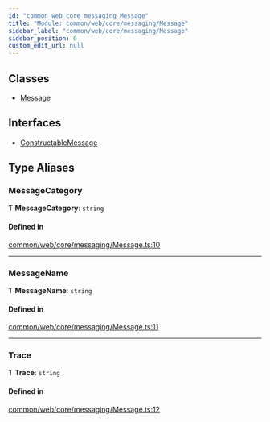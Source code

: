```yaml
---
id: "common_web_core_messaging_Message"
title: "Module: common/web/core/messaging/Message"
sidebar_label: "common/web/core/messaging/Message"
sidebar_position: 0
custom_edit_url: null
---
```


## Classes

- [Message](../classes/common_web_core_messaging_Message.Message.md)

## Interfaces

- [ConstructableMessage](../interfaces/common_web_core_messaging_Message.ConstructableMessage.md)

## Type Aliases

### MessageCategory

Ƭ **MessageCategory**: `string`

#### Defined in

[common/web/core/messaging/Message.ts:10](https://github.com/Soroush9978/rds-ng/blob/5673246/src/common/web/core/messaging/Message.ts#L10)

___

### MessageName

Ƭ **MessageName**: `string`

#### Defined in

[common/web/core/messaging/Message.ts:11](https://github.com/Soroush9978/rds-ng/blob/5673246/src/common/web/core/messaging/Message.ts#L11)

___

### Trace

Ƭ **Trace**: `string`

#### Defined in

[common/web/core/messaging/Message.ts:12](https://github.com/Soroush9978/rds-ng/blob/5673246/src/common/web/core/messaging/Message.ts#L12)
